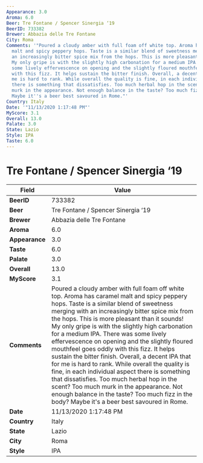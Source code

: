 ```yaml
---
Appearance: 3.0
Aroma: 6.0
Beer: Tre Fontane / Spencer Sinergia ‘19
BeerID: 733382
Brewer: Abbazia delle Tre Fontane
City: Roma
Comments: '"Poured a cloudy amber with full foam off white top. Aroma has caramel
  malt and spicy peppery hops. Taste is a similar blend of sweetness merging with
  an increasingly bitter spice mix from the hops. This is more pleasant than it sounds!
  My only gripe is with the slightly high carbonation for a medium IPA. There was
  some lively effervescence on opening and the slightly floured mouthfeel goes oddly
  with this fizz. It helps sustain the bitter finish. Overall, a decent IPA that for
  me is hard to rank. While overall the quality is fine, in each individual aspect
  there is something that dissatisfies. Too much herbal hop in the scent? Too much
  murk in the appearance. Not enough balance in the taste? Too much fizz in the body?
  Maybe it''s a beer best savoured in Rome."'
Country: Italy
Date: '"11/13/2020 1:17:48 PM"'
MyScore: 3.1
Overall: 13.0
Palate: 3.0
State: Lazio
Style: IPA
Taste: 6.0
---
```


# Tre Fontane / Spencer Sinergia ‘19

| Field         | Value |
|---------------|-------|
| **BeerID** | 733382 |
| **Beer** | Tre Fontane / Spencer Sinergia ‘19 |
| **Brewer** | Abbazia delle Tre Fontane |
| **Aroma** | 6.0 |
| **Appearance** | 3.0 |
| **Taste** | 6.0 |
| **Palate** | 3.0 |
| **Overall** | 13.0 |
| **MyScore** | 3.1 |
| **Comments** | Poured a cloudy amber with full foam off white top. Aroma has caramel malt and spicy peppery hops. Taste is a similar blend of sweetness merging with an increasingly bitter spice mix from the hops. This is more pleasant than it sounds! My only gripe is with the slightly high carbonation for a medium IPA. There was some lively effervescence on opening and the slightly floured mouthfeel goes oddly with this fizz. It helps sustain the bitter finish. Overall, a decent IPA that for me is hard to rank. While overall the quality is fine, in each individual aspect there is something that dissatisfies. Too much herbal hop in the scent? Too much murk in the appearance. Not enough balance in the taste? Too much fizz in the body? Maybe it's a beer best savoured in Rome. |
| **Date** | 11/13/2020 1:17:48 PM |
| **Country** | Italy |
| **State** | Lazio |
| **City** | Roma |
| **Style** | IPA |
